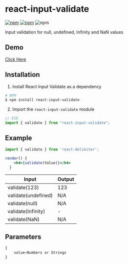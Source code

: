 # react-input-validate

[![npm](https://img.shields.io/npm/v/react-input-validate.svg)](https://www.npmjs.com/package/react-input-validate) 
[![npm](https://img.shields.io/npm/dw/react-input-validate.svg)](https://www.npmjs.com/package/react-input-validate)
![npm](https://img.shields.io/npm/l/react-input-validate.svg)


Input validation for null, undefined, Infinity and NaN values


## Demo
[Click Here](https://miteshtagadiya.github.io/react-input-validate/)

## Installation

1.  Install React Input Validate as a dependency

```bash
# NPM
$ npm install react-input-validate
```

2.  Import the `react-input-validate` module

```javascript
// ES6
import { validate } from "react-input-validate";
```


## Example
```jsx
import { validate } from 'react-delimiter';

render() {
    <h4>{validate(Value)}</h4>
  }

```

|Input               |Output|        
|--------------------|------|
|validate(123)       |123   | 
|validate(undefined) |N/A   |
|validate(null)      |N/A   |
|validate(Infinity)  |-     |
|validate(NaN)       |N/A   |

## Parameters
```javascript
{
    value=Numbers or Strings
}
```